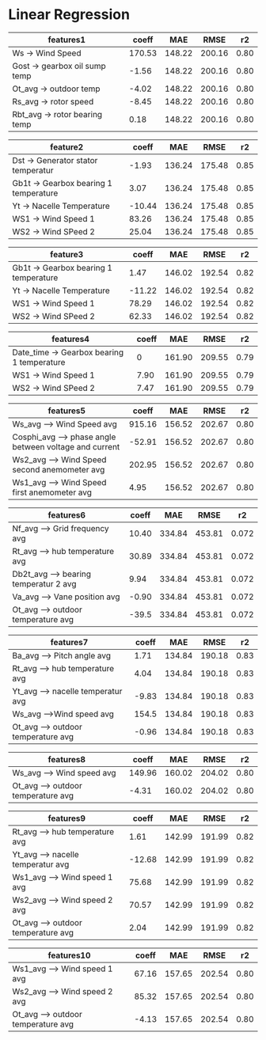# Linear Regression

| features1                      | coeff  | MAE    | RMSE   | r2   |
|--------------------------------|--------|--------|--------|------|
| Ws -> Wind Speed               | 170.53 | 148.22 | 200.16 | 0.80 |
| Gost -> gearbox oil sump temp  | -1.56  | 148.22 | 200.16 | 0.80 |
| Ot_avg -> outdoor temp         | -4.02  | 148.22 | 200.16 | 0.80 |
| Rs_avg -> rotor speed          | -8.45  | 148.22 | 200.16 | 0.80 |
| Rbt_avg -> rotor bearing temp  | 0.18   | 148.22 | 200.16 | 0.80 | 



| feature2                               | coeff  | MAE    | RMSE   | r2   |
|----------------------------------------|--------|--------|--------|------|
| Dst -> Generator stator temperatur     | -1.93  | 136.24 | 175.48 | 0.85 |
| Gb1t -> Gearbox bearing 1 temperature  | 3.07   | 136.24 | 175.48 | 0.85 |
| Yt -> Nacelle Temperature              | -10.44 | 136.24 | 175.48 | 0.85 |
| WS1 -> Wind Speed 1                    | 83.26  | 136.24 | 175.48 | 0.85 |
| WS2 -> Wind SPeed 2                    | 25.04  | 136.24 | 175.48 | 0.85 |



| feature3                               | coeff  | MAE    | RMSE   | r2   |
|----------------------------------------|--------|--------|--------|------|
| Gb1t -> Gearbox bearing 1 temperature  | 1.47   | 146.02 | 192.54 | 0.82 |
| Yt -> Nacelle Temperature              | -11.22 | 146.02 | 192.54 | 0.82 |
| WS1 -> Wind Speed 1                    | 78.29  | 146.02 | 192.54 | 0.82 |
| WS2 -> Wind SPeed 2                    | 62.33  | 146.02 | 192.54 | 0.82 |



| features4                                   | coeff | MAE    | RMSE   | r2   |
|---------------------------------------------|-------|--------|--------|------|
| Date_time -> Gearbox bearing 1 temperature  | 0     | 161.90 | 209.55 | 0.79 |
| WS1 -> Wind Speed 1                         | 7.90  | 161.90 | 209.55 | 0.79 |
| WS2 -> Wind SPeed 2                         | 7.47  | 161.90 | 209.55 | 0.79 |



| features5                                               | coeff  | MAE    | RMSE   | r2   |
|---------------------------------------------------------|--------|--------|--------|------|
| Ws_avg --> Wind Speed avg                               | 915.16 | 156.52 | 202.67 | 0.80 |
| Cosphi_avg --> phase angle between voltage and current  | -52.91 | 156.52 | 202.67 | 0.80 |
| Ws2_avg --> Wind Speed second anemometer avg            | 202.95 | 156.52 | 202.67 | 0.80 |
| Ws1_avg --> Wind Speed first anemometer avg             | 4.95   | 156.52 | 202.67 | 0.80 |



| features6                              | coeff | MAE    | RMSE   | r2    |
|----------------------------------------|-------|--------|--------|-------|
| Nf_avg --> Grid frequency avg          | 10.40 | 334.84 | 453.81 | 0.072 |
| Rt_avg --> hub temperature avg         | 30.89 | 334.84 | 453.81 | 0.072 |
| Db2t_avg --> bearing temperatur 2 avg  | 9.94  | 334.84 | 453.81 | 0.072 |
| Va_avg --> Vane position avg           | -0.90 | 334.84 | 453.81 | 0.072 |
| Ot_avg --> outdoor temperature avg     | -39.5 | 334.84 | 453.81 | 0.072 |



| features7                          | coeff | MAE    | RMSE   | r2   |
|------------------------------------|-------|--------|--------|------|
| Ba_avg --> Pitch angle avg         | 1.71  | 134.84 | 190.18 | 0.83 |
| Rt_avg --> hub temperature avg     | 4.04  | 134.84 | 190.18 | 0.83 |
| Yt_avg --> nacelle temperatur avg  | -9.83 | 134.84 | 190.18 | 0.83 |
| Ws_avg -->Wind speed avg           | 154.5 | 134.84 | 190.18 | 0.83 |
| Ot_avg --> outdoor temperature avg | -0.96 | 134.84 | 190.18 | 0.83 |



| features8                          | coeff  | MAE    | RMSE   | r2   |
|------------------------------------|--------|--------|--------|------|
| Ws_avg --> Wind speed avg          | 149.96 | 160.02 | 204.02 | 0.80 |
| Ot_avg --> outdoor temperature avg | -4.31  | 160.02 | 204.02 | 0.80 |



| features9                          | coeff  | MAE    | RMSE   | r2   |
|------------------------------------|--------|--------|--------|------|
| Rt_avg --> hub temperature avg     | 1.61   | 142.99 | 191.99 | 0.82 |
| Yt_avg --> nacelle temperatur avg  | -12.68 | 142.99 | 191.99 | 0.82 |
| Ws1_avg --> Wind speed 1 avg       | 75.68  | 142.99 | 191.99 | 0.82 |
| Ws2_avg --> Wind speed 2 avg       | 70.57  | 142.99 | 191.99 | 0.82 |
| Ot_avg --> outdoor temperature avg | 2.04   | 142.99 | 191.99 | 0.82 |



| features10                         | coeff | MAE     | RMSE   | r2   |
|------------------------------------|-------|---------|--------|------|
| Ws1_avg --> Wind speed 1 avg       | 67.16 |  157.65 | 202.54 | 0.80 |
| Ws2_avg --> Wind speed 2 avg       | 85.32 |  157.65 | 202.54 | 0.80 |
| Ot_avg --> outdoor temperature avg | -4.13 |  157.65 | 202.54 | 0.80 |


